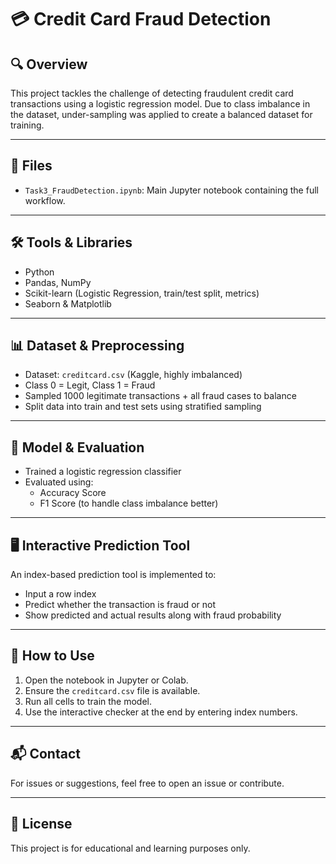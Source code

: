 # 💳 Credit Card Fraud Detection

## 🔍 Overview

This project tackles the challenge of detecting fraudulent credit card transactions using a logistic regression model. Due to class imbalance in the dataset, under-sampling was applied to create a balanced dataset for training.

---

## 📁 Files

- `Task3_FraudDetection.ipynb`: Main Jupyter notebook containing the full workflow.

---

## 🛠️ Tools & Libraries

- Python
- Pandas, NumPy
- Scikit-learn (Logistic Regression, train/test split, metrics)
- Seaborn & Matplotlib

---

## 📊 Dataset & Preprocessing

- Dataset: `creditcard.csv` (Kaggle, highly imbalanced)
- Class 0 = Legit, Class 1 = Fraud
- Sampled 1000 legitimate transactions + all fraud cases to balance
- Split data into train and test sets using stratified sampling

---

## 🧠 Model & Evaluation

- Trained a logistic regression classifier
- Evaluated using:
  - Accuracy Score
  - F1 Score (to handle class imbalance better)

---

## 🖥️ Interactive Prediction Tool

An index-based prediction tool is implemented to:
- Input a row index
- Predict whether the transaction is fraud or not
- Show predicted and actual results along with fraud probability

---

## 🚀 How to Use

1. Open the notebook in Jupyter or Colab.
2. Ensure the `creditcard.csv` file is available.
3. Run all cells to train the model.
4. Use the interactive checker at the end by entering index numbers.

---

## 📬 Contact

For issues or suggestions, feel free to open an issue or contribute.

---

## 📝 License

This project is for educational and learning purposes only.
